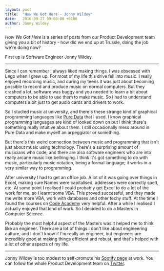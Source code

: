 ```yaml
---
layout: post
title:  "How We Got Here - Jonny Wildey"
date:   2016-09-27 09:00:00 +0100
author: Jonny Wildey
---
```


*How We Got Here* is a series of posts from our Product Development team giving you a bit of history - how did we end up at Trussle, doing the job we're doing now?

First up is Software Engineer Jonny Wildey.

---

Since I can remember I always liked making things. I was obsessed with Lego when I grew up.  For most of my life this drive fell into music. I really enjoyed recording music, and during my teens it was just about becoming possible to record and produce music on normal computers. But they crashed a lot, software was buggy and you needed to learn a bit about computers to be able to use them to make music. So I had to understand computers a bit just to get audio cards and drivers to work.

So I studied music at university, and there's these strange kind of graphical programming languages like [Pure Data](https://puredata.info/) that I used. I know graphical programming languages are kind of looked down on but I think there's something really intuitive about them. I still occasionally mess around in Pure Data and make myself an arpeggiator or something.

But there's this weird connection between music and programming that isn't just about music using technology. There's a surprising amount of musicians who code, and there are also software engineers who are into really arcane music like bellringing. I think it's got something to do with music, particularly music notation, being a formal language; it works in a very similar way to programming. 

After university I had to get an office job. A lot of it was going over things in Excel, making sure Names were capitalised, addresses were correctly spelt, etc. At some point I realised I could probably get Excel to do a lot of the work for me, so I learnt some VBA. This proved successful, and they made me write more VBA, work with databases and other techy stuff. At the time I found the courses on [Code Academy](https://www.codecademy.com/) very helpful. After a while I realised I actually enjoyed that kind of work. So I decided to do a Masters in Computer Science.

Probably the most helpful aspect of the Masters was it helped me to think like an engineer. There are a lot of things I don't like about engineering culture, and I don't know if I'm really an engineer, but engineers are incredibly good at making things efficient and robust, and that's helped with a lot of other aspects of my life.

---

Jonny Wildey is too modest to self-promote his [Spotify page](https://open.spotify.com/artist/1hNxk945iX3Be2EhTV6BrV) at work. You can follow the whole Product Development team on [Twitter](https://twitter.com/TrussleTech).
